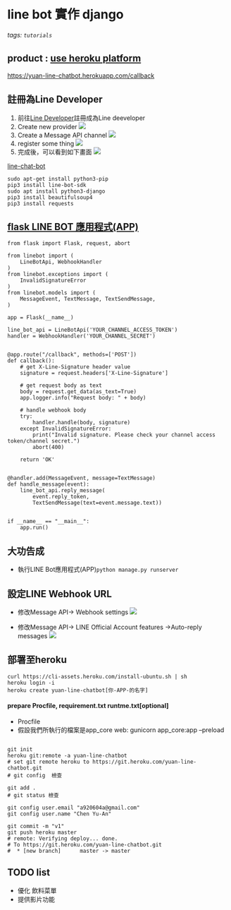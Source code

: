 <!--
 * @Author: yuan
 * @Date: 2021-04-17 04:13:49
 * @LastEditTime: 2021-04-18 08:29:39
 * @FilePath: /line-chatbot/README.md
-->
# line bot 實作 django 


###### tags: `tutorials`

## product : [use heroku platform](https://dashboard.heroku.com/apps)
https://yuan-line-chatbot.herokuapp.com/callback

## 註冊為Line Developer
1. 前往[Line Developer](https://developers.line.biz/en/)註冊成為Line deeveloper
2. Create new provider
![](https://i.imgur.com/FyIKma6.png)
3. Create a Message API channel
![](https://i.imgur.com/ohjfrrh.png)
4. register some thing 
![](https://i.imgur.com/1sSWyS0.png)
5. 完成後，可以看到如下畫面
![](https://i.imgur.com/TdrAY3M.png)



[line-chat-bot](https://github.com/line/line-bot-sdk-python)
```bash=
sudo apt-get install python3-pip
pip3 install line-bot-sdk
sudo apt install python3-django
pip3 install beautifulsoup4
pip3 install requests
```



## [flask LINE BOT 應用程式(APP)](https://github.com/line/line-bot-sdk-python)
```python=
from flask import Flask, request, abort

from linebot import (
    LineBotApi, WebhookHandler
)
from linebot.exceptions import (
    InvalidSignatureError
)
from linebot.models import (
    MessageEvent, TextMessage, TextSendMessage,
)

app = Flask(__name__)

line_bot_api = LineBotApi('YOUR_CHANNEL_ACCESS_TOKEN')
handler = WebhookHandler('YOUR_CHANNEL_SECRET')


@app.route("/callback", methods=['POST'])
def callback():
    # get X-Line-Signature header value
    signature = request.headers['X-Line-Signature']

    # get request body as text
    body = request.get_data(as_text=True)
    app.logger.info("Request body: " + body)

    # handle webhook body
    try:
        handler.handle(body, signature)
    except InvalidSignatureError:
        print("Invalid signature. Please check your channel access token/channel secret.")
        abort(400)

    return 'OK'


@handler.add(MessageEvent, message=TextMessage)
def handle_message(event):
    line_bot_api.reply_message(
        event.reply_token,
        TextSendMessage(text=event.message.text))


if __name__ == "__main__":
    app.run()

```

## 大功告成
- 執行LINE Bot應用程式(APP)`python manage.py runserver`
## 設定LINE Webhook URL
- 修改Message API-> Webhook settings
![](https://i.imgur.com/rfevtOK.png)

- 修改Message API-> LINE Official Account features ->Auto-reply messages
 ![](https://i.imgur.com/G6VfSUZ.png)
 
 
## 部署至heroku
```
curl https://cli-assets.heroku.com/install-ubuntu.sh | sh
heroku login -i
heroku create yuan-line-chatbot[你-APP-的名字]

```

#### prepare Procfile, requirement.txt runtme.txt[optional]
- Procfile
- 假設我們所執行的檔案是app_core
web: gunicorn app_core:app –preload


```bash=

git init
heroku git:remote -a yuan-line-chatbot
# set git remote heroku to https://git.heroku.com/yuan-line-chatbot.git
# git config  檢查

git add .
# git status 檢查

git config user.email "a920604a@gmail.com"
git config user.name "Chen Yu-An" 

git commit -m "v1"   
git push heroku master
# remote: Verifying deploy... done.
# To https://git.heroku.com/yuan-line-chatbot.git
#  * [new branch]      master -> master
```
## TODO list

- 優化 飲料菜單
- 提供影片功能
